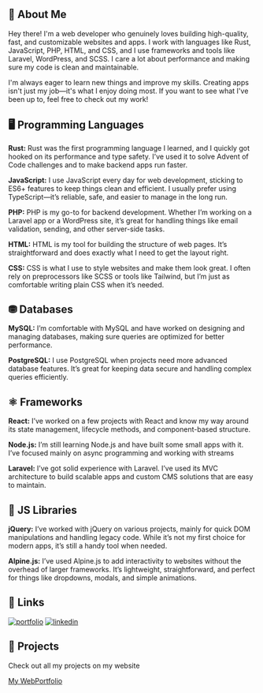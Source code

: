 ## 👋 About Me
Hey there! I'm a web developer who genuinely loves building high-quality, fast, and customizable websites and apps. I work with languages like Rust, JavaScript, PHP, HTML, and CSS, and I use frameworks and tools like Laravel, WordPress, and SCSS. I care a lot about performance and making sure my code is clean and maintainable.

I'm always eager to learn new things and improve my skills. Creating apps isn't just my job—it's what I enjoy doing most. If you want to see what I've been up to, feel free to check out my work!




## 🖥️ Programming Languages
**Rust:**
Rust was the first programming language I learned, and I quickly got hooked on its performance and type safety. I’ve used it to solve Advent of Code challenges and to make backend apps run faster.

**JavaScript:**
I use JavaScript every day for web development, sticking to ES6+ features to keep things clean and efficient. I usually prefer using TypeScript—it’s reliable, safe, and easier to manage in the long run.

**PHP:** 
PHP is my go-to for backend development. Whether I’m working on a Laravel app or a WordPress site, it’s great for handling things like email validation, sending, and other server-side tasks.

**HTML:**
HTML is my tool for building the structure of web pages. It’s straightforward and does exactly what I need to get the layout right.

**CSS:**
CSS is what I use to style websites and make them look great. I often rely on preprocessors like SCSS or tools like Tailwind, but I’m just as comfortable writing plain CSS when it’s needed.



## ⛃ Databases
**MySQL:**
I’m comfortable with MySQL and have worked on designing and managing databases, making sure queries are optimized for better performance.

**PostgreSQL:**
I use PostgreSQL when projects need more advanced database features. It’s great for keeping data secure and handling complex queries efficiently.

## ⚛ Frameworks
**React:**
I’ve worked on a few projects with React and know my way around its state management, lifecycle methods, and component-based structure.

**Node.js:**
I’m still learning Node.js and have built some small apps with it. I’ve focused mainly on async programming and working with streams

**Laravel:**
I’ve got solid experience with Laravel. I’ve used its MVC architecture to build scalable apps and custom CMS solutions that are easy to maintain.

## 🚀 JS Libraries
**jQuery:**
I’ve worked with jQuery on various projects, mainly for quick DOM manipulations and handling legacy code. While it’s not my first choice for modern apps, it’s still a handy tool when needed.

**Alpine.js:**
I’ve used Alpine.js to add interactivity to websites without the overhead of larger frameworks. It’s lightweight, straightforward, and perfect for things like dropdowns, modals, and simple animations.
## 🔗 Links
[![portfolio](https://img.shields.io/badge/my_portfolio-000?style=for-the-badge&logo=ko-fi&logoColor=white)](https://bespokewebsites.ru/)
[![linkedin](https://img.shields.io/badge/linkedin-0A66C2?style=for-the-badge&logo=linkedin&logoColor=white)](https://www.linkedin.com/in/ilya-andreev-52a648189//)

## 💼 Projects

Check out all my projects on my website

[My WebPortfolio](https://bespokewebsites.ru/)
